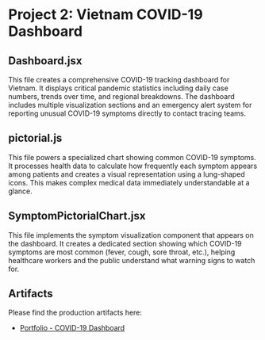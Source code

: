 # Project 2: Vietnam COVID-19 Dashboard

## Dashboard.jsx
This file creates a comprehensive COVID-19 tracking dashboard for Vietnam. It displays critical pandemic statistics including daily case numbers, trends over time, and regional breakdowns. The dashboard includes multiple visualization sections and an emergency alert system for reporting unusual COVID-19 symptoms directly to contact tracing teams.

## pictorial.js
This file powers a specialized chart showing common COVID-19 symptoms. It processes health data to calculate how frequently each symptom appears among patients and creates a visual representation using a lung-shaped icons. This makes complex medical data immediately understandable at a glance.

## SymptomPictorialChart.jsx
This file implements the symptom visualization component that appears on the dashboard. It creates a dedicated section showing which COVID-19 symptoms are most common (fever, cough, sore throat, etc.), helping healthcare workers and the public understand what warning signs to watch for.

## Artifacts
Please find the production artifacts here:
- [Portfolio - COVID-19 Dashboard](https://tiffanyart.club/porfolio/covid19-20)